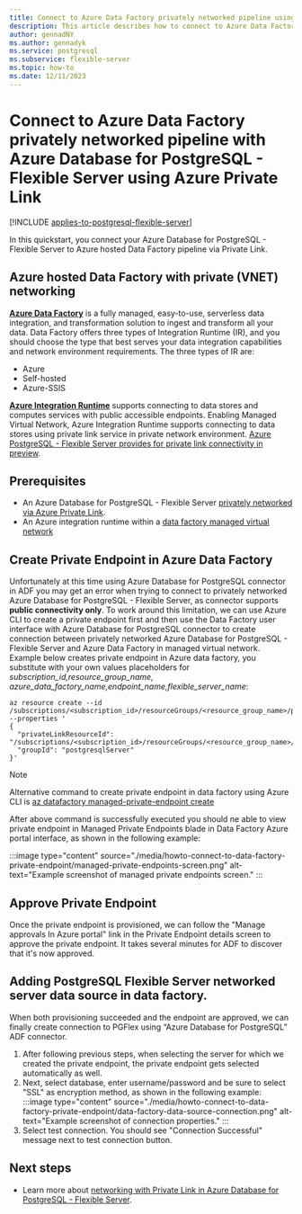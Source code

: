 ```yaml
---
title: Connect to Azure Data Factory privately networked pipeline using Azure Private Link
description: This article describes how to connect to Azure Data Factory privately networked pipeline with Azure Database for PostgreSQL - Flexible Server using Azure Private Link.
author: gennadNY
ms.author: gennadyk
ms.service: postgresql
ms.subservice: flexible-server
ms.topic: how-to
ms.date: 12/11/2023
---
```



# Connect to Azure Data Factory privately networked pipeline with Azure Database for PostgreSQL - Flexible Server using Azure Private Link

[!INCLUDE [applies-to-postgresql-flexible-server](../includes/applies-to-postgresql-flexible-server.md)]

In this quickstart, you connect your Azure Database for PostgreSQL - Flexible Server to Azure hosted Data Factory pipeline via Private Link. 


## Azure hosted Data Factory with private (VNET) networking


**[Azure Data Factory](../../data-factory/introduction.md)** is a fully managed, easy-to-use, serverless data integration, and transformation solution to ingest and transform all your data. Data Factory offers three types of Integration Runtime (IR), and you should choose the type that best serves your data integration capabilities and network environment requirements. The three types of IR are:

* Azure
* Self-hosted
* Azure-SSIS

**[Azure Integration Runtime](../../data-factory/concepts-integration-runtime.md#azure-integration-runtime)** supports connecting to data stores and computes services with public accessible endpoints. Enabling Managed Virtual Network, Azure Integration Runtime supports connecting to data stores using private link service in private network environment. [Azure PostgreSQL - Flexible Server provides for private link connectivity in preview](../flexible-server/concepts-networking-private-link.md). 

## Prerequisites

* An Azure Database for PostgreSQL - Flexible Server [privately networked via Azure Private Link](../flexible-server/concepts-networking-private-link.md).
* An Azure integration runtime within a [data factory managed virtual network](../../data-factory/data-factory-private-link.md)


## Create Private Endpoint in Azure Data Factory

Unfortunately at this time using Azure Database for PostgreSQL connector in ADF you may get an error when trying to connect to privately networked Azure Database for PostgreSQL - Flexible Server, as connector supports **public connectivity only**.
To work around this limitation, we can use Azure CLI to create a private endpoint first and then use the Data Factory user interface with Azure Database for PostgreSQL connector to create  connection between privately networked Azure Database for PostgreSQL - Flexible Server and Azure Data Factory in managed virtual network. 
Example below creates private endpoint in Azure data factory, you substitute with your own values placeholders for *subscription_id,resource_group_name, azure_data_factory_name,endpoint_name,flexible_server_name*:

```azurecli
az resource create --id /subscriptions/<subscription_id>/resourceGroups/<resource_group_name>/providers/Microsoft.DataFactory/factories/<azure_data_factory_name>/managedVirtualNetworks/default/managedPrivateEndpoints/<endpoint_name> --properties '
{
  "privateLinkResourceId": "/subscriptions/<subscription_id>/resourceGroups/<resource_group_name>/providers/Microsoft.DBforPostgreSQL/flexibleServers/<flexible_server_name>", 
  "groupId": "postgresqlServer" 
}'

```
> [!NOTE]
> Alternative command to create private endpoint in data factory using Azure CLI is [az datafactory managed-private-endpoint create](https://learn.microsoft.com/cli/azure/datafactory/managed-private-endpoint?view=azure-cli-latest#az-datafactory-managed-private-endpoint-create)

After above command is successfully executed you should ne able to view  private endpoint in Managed Private Endpoints blade in Data Factory Azure portal interface, as shown in the following example:

 :::image type="content" source="./media/howto-connect-to-data-factory-private-endpoint/managed-private-endpoints-screen.png" alt-text="Example screenshot of managed private endpoints screen."  :::


## Approve Private Endpoint 

Once the private endpoint is provisioned, we can follow the "Manage approvals In Azure portal" link in the Private Endpoint details screen to approve the private endpoint. It takes several minutes for ADF to discover that it's now approved. 


## Adding PostgreSQL Flexible Server networked server data source in data factory.

When both provisioning succeeded and the endpoint are approved, we can finally create connection to PGFlex using “Azure Database for PostgreSQL” ADF connector.
1. After following previous steps, when selecting the server for which we created the private endpoint, the private endpoint gets selected automatically as well. 
2. Next,  select database, enter username/password and be sure to select "SSL" as encryption method, as shown in the following example:
   :::image type="content" source="./media/howto-connect-to-data-factory-private-endpoint/data-factory-data-source-connection.png" alt-text="Example screenshot of connection properties."  :::
1. Select test connection. You should see "Connection Successful" message next to test connection button.
    
## Next steps

- Learn more about [networking with Private Link in Azure Database for PostgreSQL - Flexible Server](./concepts-networking-private-link.md).

